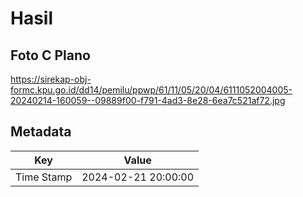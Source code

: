 # Hasil

## Foto C Plano

https://sirekap-obj-formc.kpu.go.id/dd14/pemilu/ppwp/61/11/05/20/04/6111052004005-20240214-160059--09889f00-f791-4ad3-8e28-6ea7c521af72.jpg


## Metadata

| Key        | Value               |
| ---------- | ------------------- |
| Time Stamp | 2024-02-21 20:00:00 |



